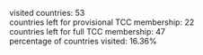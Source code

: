 visited countries: 53<br>
countries left for provisional TCC membership: 22<br>
countries left for full TCC membership: 47<br>
percentage of countries visited: 16.36%<br>
